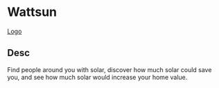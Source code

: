 Wattsun
==

[Logo](http://i.imgur.com/PotdanI.png)

Desc
--
Find people around you with solar, discover how much solar could save you, and see how much solar would increase your home value.
